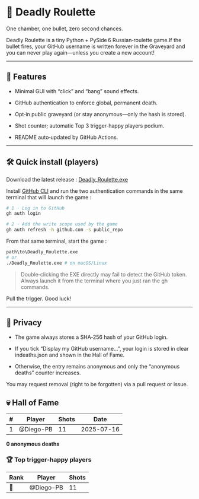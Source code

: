 # 🎲 Deadly Roulette

One chamber, one bullet, zero second chances.

Deadly Roulette is a tiny Python + PySide 6 Russian‑roulette game.If the bullet fires, your GitHub username is written forever in the Graveyard and you can never play again—unless you create a new account!

---

## 🚀 Features

- Minimal GUI with “click” and “bang” sound effects.

- GitHub authentication to enforce global, permanent death.

- Opt‑in public graveyard (or stay anonymous—only the hash is stored).

- Shot counter; automatic Top 3 trigger‑happy players podium.

- README auto‑updated by GitHub Actions.

---

## 🛠️ Quick install (players)

Download the latest release : [Deadly_Roulette.exe](https://github.com/Diego-PB/Deadly-Roulette/releases/latest)

Install [GitHub CLI](https://cli.github.com/) and run the two authentication commands in the same terminal that will launch the game :

```bash
# 1 · Log in to GitHub
gh auth login

# 2 · Add the write scope used by the game
gh auth refresh -h github.com -s public_repo
```

From that same terminal, start the game :

```bash
path\to\Deadly_Roulette.exe
# or
./Deadly_Roulette.exe # on macOS/Linux
```

> Double‑clicking the EXE directly may fail to detect the GitHub token. Always launch it from the terminal where you just ran the gh commands.

Pull the trigger. Good luck!

---

## 🔐 Privacy

- The game always stores a SHA‑256 hash of your GitHub login.

- If you tick “Display my GitHub username…”, your login is stored in clear indeaths.json and shown in the Hall of Fame.

- Otherwise, the entry remains anonymous and only the “anonymous deaths” counter increases.

You may request removal (right to be forgotten) via a pull request or issue.

<!--GRAVEYARD_START-->

## 💀 Hall of Fame

| # | Player | Shots | Date |
|---|---|---|---|
| 1 | @Diego-PB | 11 | 2025-07-16 |

**0 anonymous deaths**

### 🏆 Top trigger‑happy players

| Rank | Player | Shots |
|---|---|---|
| 🥇 | @Diego-PB | 11 |
<!--GRAVEYARD_END-->
